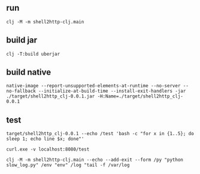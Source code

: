 ## run

```
clj -M -m shell2http-clj.main
```

## build jar
```
clj -T:build uberjar
```

## build native

```
native-image --report-unsupported-elements-at-runtime --no-server --no-fallback --initialize-at-build-time --install-exit-handlers -jar ./target/shell2http_clj-0.0.1.jar -H:Name=./target/shell2http_clj-0.0.1
```

## test

```
target/shell2http_clj-0.0.1 --echo /test 'bash -c "for x in {1..5}; do sleep 1; echo line $x; done"'
```

```
curl.exe -v localhost:8080/test
```

```
clj -M -m shell2http-clj.main --echo --add-exit --form /py "python slow_log.py" /env "env" /log "tail -f /var/log
```
